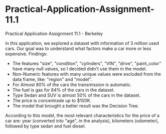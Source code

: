 # Practical-Application-Assignment-11.1
Practical Application Assignment 11.1 - Berkeley

In this application, we explored a dataset with information of 3 million used cars. 
Our goal was to understand what factors make a car more or less expensive.
Findings:
- The features "size", "condition", "cylinders", "VIN", "drive", "paint_color" have many null values, so I decided didn't use them in the model.
- Non-Numeric features with many unique values were excluded from the data frame, like: "region" and "model".
- For Almost 80% of the cars the transmission is automatic.
- The fuel is gas for 84% of the cars in the dataset.
- Type Sedan and SUV is almost 50% of the cars in the dataset.
- The price is concentrade up to $100K.
- The model that brought a better result was the Decision Tree. 

According to this model, the most relevant characteristics for the price of a car are: year (converted into "age", in the analysis), kilometers (odometer), followed by type sedan and fuel diesel.
